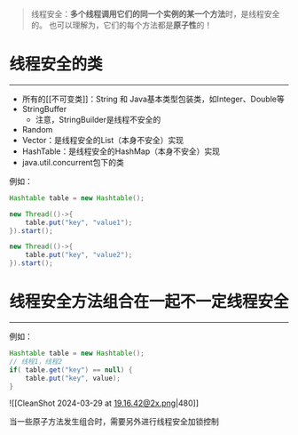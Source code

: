 >线程安全：**多个线程调用它们的同一个实例的某一个方法**时，是线程安全的。
>也可以理解为，它们的每个方法都是**原子性**的！
# 线程安全的类
---
- 所有的[[不可变类]]：String 和 Java基本类型包装类，如Integer、Double等
- StringBuffer
	- 注意，StringBuilder是线程不安全的
- Random
- Vector：是线程安全的List（本身不安全）实现
- HashTable：是线程安全的HashMap（本身不安全）实现
- java.util.concurrent包下的类

例如：
```java
Hashtable table = new Hashtable();

new Thread(()->{ 
	table.put("key", "value1"); 
}).start();

new Thread(()->{ 
	table.put("key", "value2"); 
}).start();
```

# 线程安全方法组合在一起不一定线程安全
----
例如：
```java
Hashtable table = new Hashtable(); 
// 线程1，线程2 
if( table.get("key") == null) { 
	table.put("key", value); 
}
```
![[CleanShot 2024-03-29 at 19.16.42@2x.png|480]]

当一些原子方法发生组合时，需要另外进行线程安全加锁控制
